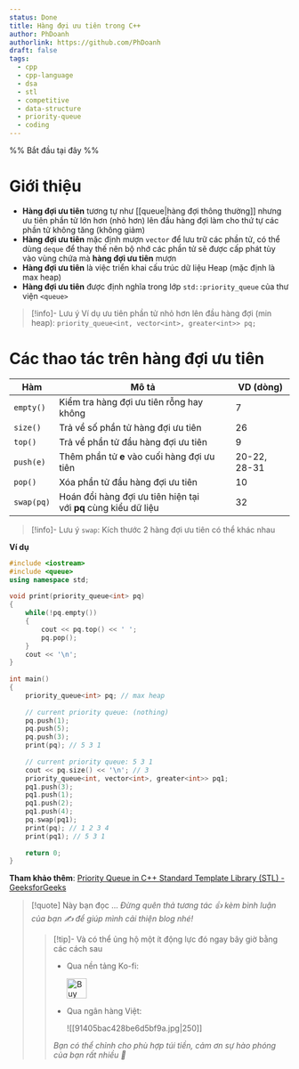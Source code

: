 ```yaml
---
status: Done
title: Hàng đợi ưu tiên trong C++
author: PhDoanh
authorlink: https://github.com/PhDoanh
draft: false
tags:
  - cpp
  - cpp-language
  - dsa
  - stl
  - competitive
  - data-structure
  - priority-queue
  - coding
---
```

%% Bắt đầu tại đây %%
# Giới thiệu
- **Hàng đợi ưu tiên** tương tự như [[queue|hàng đợi thông thường]] nhưng ưu tiên phần tử lớn hơn (nhỏ hơn) lên đầu hàng đợi làm cho thứ tự các phần tử không tăng (không giảm)
- **Hàng đợi ưu tiên** mặc định mượn `vector` để lưu trữ các phần tử, có thể dùng `deque` để thay thế nên bộ nhớ các phần tử sẽ được cấp phát tùy vào vùng chứa mà **hàng đợi ưu tiên** mượn
- **Hàng đợi ưu tiên** là việc triển khai cấu trúc dữ liệu Heap (mặc định là max heap)
- **Hàng đợi ưu tiên** được định nghĩa trong lớp `std::priority_queue` của thư viện `<queue>`

> [!info]- Lưu ý
> Ví dụ ưu tiên phần tử nhỏ hơn lên đầu hàng đợi (min heap): `priority_queue<int, vector<int>, greater<int>> pq;`

# Các thao tác trên hàng đợi ưu tiên

| Hàm        | Mô tả                                                           | VD (dòng)    |
| ---------- | --------------------------------------------------------------- | ------------ |
| `empty()`  | Kiểm tra hàng đợi ưu tiên rỗng hay không                        | 7            |
| `size()`   | Trả về số phần tử hàng đợi ưu tiên                              | 26           |
| `top()`    | Trả về phần tử đầu hàng đợi ưu tiên                             | 9            |
| `push(e)`  | Thêm phần tử **e** vào cuối hàng đợi ưu tiên                    | 20-22, 28-31 |
| `pop()`    | Xóa phần tử đầu hàng đợi ưu tiên                                | 10           |
| `swap(pq)` | Hoán đổi hàng đợi ưu tiên hiện tại với **pq** cùng kiểu dữ liệu | 32           |

> [!info]- Lưu ý
> `swap`: Kích thước 2 hàng đợi ưu tiên có thể khác nhau

**Ví dụ**
```cpp
#include <iostream>
#include <queue>
using namespace std;
 
void print(priority_queue<int> pq)
{
	while(!pq.empty())
	{
		cout << pq.top() << ' ';
		pq.pop();
	}
	cout << '\n';
}
 
int main()
{
	priority_queue<int> pq; // max heap
	
	// current priority queue: (nothing)
	pq.push(1);
	pq.push(5);
	pq.push(3);
	print(pq); // 5 3 1
 
	// current priority queue: 5 3 1
	cout << pq.size() << '\n'; // 3
	priority_queue<int, vector<int>, greater<int>> pq1;
	pq1.push(3);
	pq1.push(1);
	pq1.push(2);
	pq1.push(4);
	pq.swap(pq1);
	print(pq); // 1 2 3 4
	print(pq1); // 5 3 1
 
	return 0;
}
```

**Tham khảo thêm**: [Priority Queue in C++ Standard Template Library (STL) - GeeksforGeeks](https://www.geeksforgeeks.org/priority-queue-in-cpp-stl/)

> [!quote] Này bạn đọc ...
> *Đừng quên thả tương tác 👍 kèm bình luận của bạn ✍️ để giúp mình cải thiện blog nhé!* 
> > [!tip]- Và có thể ủng hộ một ít động lực đó ngay bây giờ bằng các cách sau
> > - Qua nền tảng Ko-fi:
> > 
> >   <a href='https://ko-fi.com/M4M111S8CI' target='_blank'><img height='36' style='border:0px;height:36px;' src='https://storage.ko-fi.com/cdn/kofi3.png?v=3' border='0' alt='Buy Me a Coffee at ko-fi.com' /></a>
> > - Qua ngân hàng Việt:
> >   
> >   ![[91405bac428be6d5bf9a.jpg|250]]
> > 
> > *Bạn có thể chỉnh cho phù hợp túi tiền, cảm ơn sự hào phóng của bạn rất nhiều 🥰*